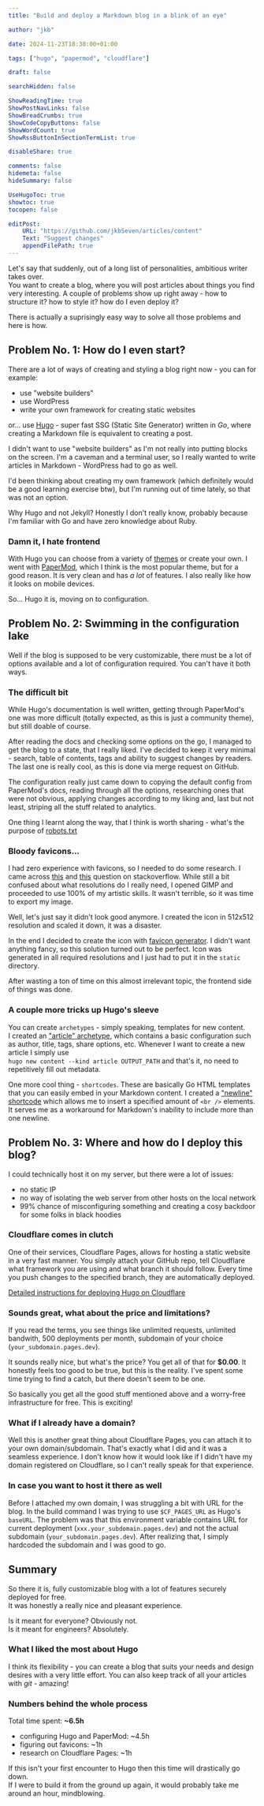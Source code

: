 ```yaml
---
title: "Build and deploy a Markdown blog in a blink of an eye"

author: "jkb"

date: 2024-11-23T18:38:00+01:00

tags: ["hugo", "papermod", "cloudflare"]

draft: false

searchHidden: false

ShowReadingTime: true
ShowPostNavLinks: false
ShowBreadCrumbs: true
ShowCodeCopyButtons: false
ShowWordCount: true
ShowRssButtonInSectionTermList: true

disableShare: true

comments: false
hidemeta: false
hideSummary: false

UseHugoToc: true
showtoc: true
tocopen: false

editPost:
    URL: "https://github.com/jkbSeven/articles/content"
    Text: "Suggest changes"
    appendFilePath: true
---
```


Let's say that suddenly, out of a long list of personalities, ambitious writer takes over.  
You want to create a blog, where you will post articles about things you find very interesting.
A couple of problems show up right away - how to structure it? how to style it? how do I even deploy it?

There is actually a suprisingly easy way to solve all those problems and here is how.

## Problem No. 1: How do I even start?
There are a lot of ways of creating and styling a blog right now - you can for example:
* use "website builders"
* use WordPress
* write your own framework for creating static websites

or... use [Hugo](https://gohugo.io/) - super fast SSG (Static Site Generator) written in _Go_, where creating a Markdown
file is equivalent to creating a post.

I didn't want to use "website builders" as I'm not really into putting blocks on the screen.
I'm a caveman and a terminal user, so I really wanted to write articles in Markdown - WordPress had to go as well.

I'd been thinking about creating my own framework (which definitely would be a good learning exercise btw),
but I'm running out of time lately, so that was not an option.

Why Hugo and not Jekyll?
Honestly I don't really know, probably because I'm familiar with Go and have zero knowledge about Ruby.

### Damn it, I hate frontend
With Hugo you can choose from a variety of [themes](https://themes.gohugo.io/) or create your own.
I went with [PaperMod](https://github.com/adityatelange/hugo-PaperMod),
which I think is the most popular theme, but for a good reason.
It is very clean and has _a lot_ of features. I also really like how it looks on mobile devices.

So... Hugo it is, moving on to configuration.

## Problem No. 2: Swimming in the configuration lake
Well if the blog is supposed to be very customizable, there must be a lot of options available
and a lot of configuration required.
You can't have it both ways.

### The difficult bit
While Hugo's documentation is well written, getting through PaperMod's one was more difficult
(totally expected, as this is just a community theme), but still doable of course.

After reading the docs and checking some options on the go, I managed to get the blog to a state, that I really liked.
I've decided to keep it very minimal - search, table of contents, tags and ability to suggest changes by readers. 
The last one is really cool, as this is done via merge request on GitHub.

The configuration really just came down to copying the default config from PaperMod's docs,
reading through all the options, researching ones that were not obvious, applying changes according to my liking
and, last but not least, striping all the stuff related to analytics.

One thing I learnt along the way, that I think is worth sharing - what's the purpose of
[robots.txt](https://www.cloudflare.com/learning/bots/what-is-robots-txt/) 

### Bloody favicons...
I had zero experience with favicons, so I needed to do some research.
I came across [this](https://stackoverflow.com/questions/4014823/does-a-favicon-have-to-be-32%C3%9732-or-16%C3%9716)
and [this](https://stackoverflow.com/questions/48956465/favicon-standard-2024-svg-ico-png-and-dimensions)
question on stackoverflow.
While still a bit confused about what resolutions do I really need,
I opened GIMP and proceeded to use 100% of my artistic skills. It wasn't terrible, so it was time to export my image.

Well, let's just say it didn't look good anymore.
I created the icon in 512x512 resolution and scaled it down, it was a disaster.

In the end I decided to create the icon with [favicon generator](https://favicon.io/).
I didn't want anything fancy, so this solution turned out to be perfect.
Icon was generated in all required resolutions and I just had to put it in the `static` directory.

After wasting a ton of time on this almost irrelevant topic, the frontend side of things was done.

### A couple more tricks up Hugo's sleeve
You can create `archetypes` - simply speaking, templates for new content.  
I created an ["article" archetype](https://github.com/jkbSeven/articles/blob/main/archetypes/article.md),
which contains a basic configuration such as author, title, tags, share options, etc.
Whenever I want to create a new article I simply use  
`hugo new content --kind article OUTPUT_PATH` and that's it, no need to repetitively fill out metadata.

One more cool thing - `shortcodes`.
These are basically Go HTML templates that you can easily embed in your Markdown content.
I created a ["newline" shortcode](https://github.com/jkbSeven/articles/blob/main/layouts/shortcodes/newline.html)
which allows me to insert a specified amount of `<br />` elements.
It serves me as a workaround for Markdown's inability to include more than one newline.

## Problem No. 3: Where and how do I deploy this blog?
I could technically host it on my server, but there were a lot of issues:
- no static IP
- no way of isolating the web server from other hosts on the local network
- 99% chance of misconfiguring something and creating a cosy backdoor for some folks in black hoodies

### Cloudflare comes in clutch
One of their services, Cloudflare Pages, allows for hosting a static website in a very fast manner.
You simply attach your GitHub repo, tell Cloudflare what framework you are using and what branch it should follow. 
Every time you push changes to the specified branch, they are automatically deployed.

[Detailed instructions for deploying Hugo on Cloudflare](https://developers.cloudflare.com/pages/framework-guides/deploy-a-hugo-site/)

### Sounds great, what about the price and limitations?
If you read the terms, you see things like unlimited requests, unlimited bandwith,
500 deployments per month, subdomain of your choice (`your_subdomain.pages.dev`).

It sounds really nice, but what's the price? You get all of that for **$0.00**.
It honestly feels too good to be true, but this is the reality.
I've spent some time trying to find a catch, but there doesn't seem to be one.

So basically you get all the good stuff mentioned above and a worry-free infrastructure for free. This is exciting!

### What if I already have a domain?
Well this is another great thing about Cloudflare Pages, you can attach it to your own domain/subdomain.
That's exactly what I did and it was a seamless experience.
I don't know how it would look like if I didn't have my domain registered on Cloudflare,
so I can't really speak for that experience.

### In case you want to host it there as well
Before I attached my own domain, I was struggling a bit with URL for the blog.
In the build command I was trying to use `$CF_PAGES_URL` as Hugo's `baseURL`.
The problem was that this environment variable contains URL for current deployment (`xxx.your_subdomain.pages.dev`)
and not the actual subdomain (`your_subdomain.pages.dev`).
After realizing that, I simply hardcoded the subdomain and I was good to go.

## Summary
So there it is, fully customizable blog with a lot of features securely deployed for free.  
It was honestly a really nice and pleasant experience.

Is it meant for everyone? Obviously not.  
Is it meant for engineers? Absolutely.

### What I liked the most about Hugo
I think its flexibility - you can create a blog that suits your needs and design desires with a very little effort.
You can also keep track of all your articles with _git_ - amazing!

### Numbers behind the whole process
Total time spent: **~6.5h**
* configuring Hugo and PaperMod: ~4.5h
* figuring out favicons: ~1h
* research on Cloudflare Pages: ~1h

If this isn't your first encounter to Hugo then this time will drastically go down.  
If I were to build it from the ground up again, it would probably take me around an hour, mindblowing.
